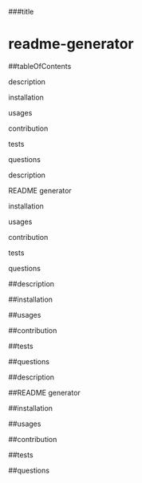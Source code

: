 ###title
# readme-generator

##tableOfContents

description

installation

usages 

contribution

tests
 
questions 

description

README generator

installation

usages 

contribution

tests
 
questions



##description

##installation

##usages 

##contribution

##tests
 
##questions 

##description

##README generator

##installation

##usages 

##contribution

##tests
 
##questions